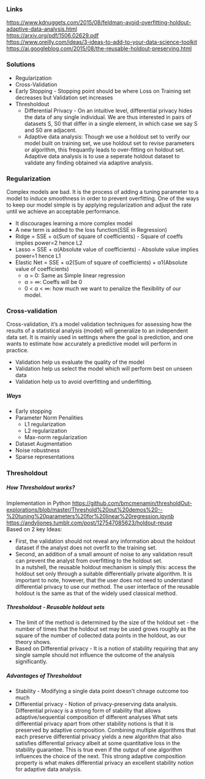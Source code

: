 ### Links
https://www.kdnuggets.com/2015/08/feldman-avoid-overfitting-holdout-adaptive-data-analysis.html <br/>
https://arxiv.org/pdf/1506.02629.pdf <br/>
https://www.oreilly.com/ideas/3-ideas-to-add-to-your-data-science-toolkit <br/>
https://ai.googleblog.com/2015/08/the-reusable-holdout-preserving.html <br/> 

### Solutions
* Regularization
* Cross-Validation
* Early Stopping - Stopping point should be where Loss on Training set decreases but Validation set increases
* Thresholdout
  * Differential Privacy - On an intuitive level, differential privacy hides the data of any single individual. We are thus interested in pairs of datasets S, S0 that differ in a single element, in which case we say S and S0 are adjacent.
  * Adaptive data analysis: Though we use a holdout set to verify our model built on training set, we use holdout set to revise parameters or algorithm, this frequantly leads to over-fitting on holdout set. Adaptive data analysis is to use a seperate holdout dataset to validate any finding obtained via adaptive analysis.

### Regularization
Complex models are bad. It is the process of adding a tuning parameter to a model to induce smoothness in order to prevent overfitting. One of the ways to keep our model simple is by applying regularization and adjust the rate until we achieve an acceptable performance. 
* It discourages learning a more complex model
* A new term is added to the loss function(SSE in Regression) 
* Ridge = SSE + α(Sum of square of coefficients) - Square of coeffs implies power=2 hence L2
* Lasso = SSE + α(Absolute value of coefficients) - Absolute value implies power=1 hence L1
* Elastic Net = SSE + α2(Sum of square of coefficients) + α1(Absolute value of coefficients)
  * α = 0: Same as Simple linear regression
  * α = ∞: Coeffs will be 0
  * 0 < α < ∞: how much we want to penalize the flexibility of our model.

### Cross-validation
Cross-validation, it’s a model validation techniques for assessing how the results of a statistical analysis (model) will generalize to an independent data set. It is mainly used in settings where the goal is prediction, and one wants to estimate how accurately a predictive model will perform in practice.
* Validation help us evaluate the quality of the model
* Validation help us select the model which will perform best on unseen data
* Validation help us to avoid overfitting and underfitting.


##### Ways
* Early stopping
* Parameter Norm Penalities
  * L1 regularization
  * L2 regularization
  * Max-norm regularization
* Dataset Augmentation
* Noise robustness
* Sparse representations

##### 


### Thresholdout
##### How Thresholdout works?
Implementation in Python https://github.com/bmcmenamin/thresholdOut-explorations/blob/master/Threshold%20out%20demos%20--%20tuning%20parameters%20for%20linear%20regression.ipynb <br/>
https://andyljones.tumblr.com/post/127547085623/holdout-reuse <br/>
Based on 2 key Ideas:
* First, the validation should not reveal any information about the holdout dataset if the analyst does not overfit to the training set.
* Second, an addition of a small amount of noise to any validation result can prevent the analyst from overfitting to the holdout set. <br/>
In a nutshell, the reusable holdout mechanism is simply this: access the holdout set only through a suitable differentially private algorithm. It is important to note, however, that the user does not need to understand differential privacy to use our method. The user interface of the reusable holdout is the same as that of the widely used classical method.

##### Thresholdout - Reusable holdout sets
* The limit of the method is determined by the size of the holdout set - the number of times that the holdout set may be used grows roughly as the square of the number of collected data points in the holdout, as our theory shows.
* Based on Differential privacy - It is a notion of stability requiring that any single sample should not influence the outcome of the analysis significantly.

##### Advantages of Thresholdout
* Stability - Modifying a single data point doesn't chnage outcome too much
* Differential privacy - Notion of privacy-preserving data analysis. Differential privacy is a strong form of stability that allows
adaptive/sequential composition of different analyses
What sets differential privacy apart from other stability notions is that it is preserved by adaptive composition. Combining multiple algorithms that each preserve differential privacy yields a new algorithm that also satisfies differential privacy albeit at some quantitative loss in the stability guarantee. This is true even if the output of one algorithm influences the choice of the next. This strong adaptive composition property is what makes differential privacy an excellent stability notion for adaptive data analysis.

